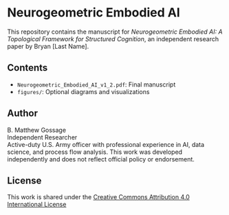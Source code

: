 # Neurogeometric Embodied AI

This repository contains the manuscript for *Neurogeometric Embodied AI: A Topological Framework for Structured Cognition*, an independent research paper by Bryan [Last Name].

## Contents
- `Neurogeometric_Embodied_AI_v1_2.pdf`: Final manuscript
- `figures/`: Optional diagrams and visualizations

## Author
B. Matthew Gossage  
Independent Researcher  
Active-duty U.S. Army officer with professional experience in AI, data science, and process flow analysis. This work was developed independently and does not reflect official policy or endorsement.

## License

This work is shared under the [Creative Commons Attribution 4.0 International License](https://creativecommons.org/licenses/by/4.0/)
